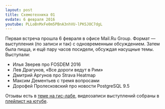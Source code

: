 ```yaml
---
layout: post
title: Схемотехника 01
evdate: 6 февраля 2016
youtube: PLLoBnMxFe0m5PBnA3nhVU-lPKSJOC7dgL
---
```

Первая встреча прошла 6 февраля в офисе Mail.Ru Group. Формат — выступления (по записи и так) с одновременным обсуждением. Затем была пицца, и ещё пару часов посидели, обсуждая насущные темы. Выступали:

* Илья Зверев про FOSDEM 2016
* Лев Драгунов, «Все дороги ведут в Рим»
* Дмитрий Аргунов про Strava Heatmap
* Максим Дементьев с тремя вопросами
* Дорофей Пролесковский про новости PostgreSQL 9.5

Отзывы есть в [теме на гис-лабе](http://gis-lab.info/forum/viewtopic.php?p=139522#p139522), видеозаписи выступлений собраны в [плейлист на ютубе](https://www.youtube.com/playlist?list=PLLoBnMxFe0m5PBnA3nhVU-lPKSJOC7dgL).
